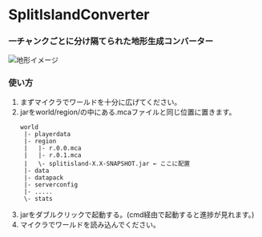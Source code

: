 # SplitIslandConverter

### 一チャンクごとに分け隔てられた地形生成コンバーター

![地形イメージ](https://cdn.discordapp.com/attachments/611227726971404298/854411095594762270/unknown.png)

### 使い方

1. まずマイクラでワールドを十分に広げてください。
2. jarをworld/region/の中にある.mcaファイルと同じ位置に置きます。
    ```
    world
     |- playerdata
     |- region
     |   |- r.0.0.mca
     |   |- r.0.1.mca
     |   \- splitisland-X.X-SNAPSHOT.jar ← ここに配置
     |- data
     |- datapack
     |- serverconfig
     |- .....
     \- stats
    ```
3. jarをダブルクリックで起動する。(cmd経由で起動すると進捗が見れます。)
4. マイクラでワールドを読み込んでください。